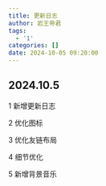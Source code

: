 ```yaml
---
title: 更新日志
author: 岩王帝君
tags:
  - '1'
categories: []
date: 2024-10-05 09:20:00
---
```


## 2024.10.5

1 新增更新日志

2 优化图标

3 优化友链布局

4 细节优化

5 新增背景音乐

##